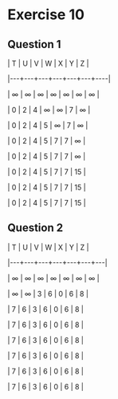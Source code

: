 # Exercise 10

## Question 1
| T | U | V | W | X | Y | Z  |

|---+---+---+---+---+---+----|

| ∞ | ∞ | ∞ | ∞ | ∞ | ∞ | ∞  |

| 0 | 2 | 4 | ∞ | ∞ | 7 | ∞  |

| 0 | 2 | 4 | 5 | ∞ | 7 | ∞  |

| 0 | 2 | 4 | 5 | 7 | 7 | ∞  |

| 0 | 2 | 4 | 5 | 7 | 7 | ∞  |

| 0 | 2 | 4 | 5 | 7 | 7 | 15 |

| 0 | 2 | 4 | 5 | 7 | 7 | 15 |

| 0 | 2 | 4 | 5 | 7 | 7 | 15 |

## Question 2
| T | U | V | W | X | Y | Z |

|---+---+---+---+---+---+---|

| ∞ | ∞ | ∞ | ∞ | ∞ | ∞ | ∞ |

| ∞ | ∞ | 3 | 6 | 0 | 6 | 8 |

| 7 | 6 | 3 | 6 | 0 | 6 | 8 |

| 7 | 6 | 3 | 6 | 0 | 6 | 8 |

| 7 | 6 | 3 | 6 | 0 | 6 | 8 |

| 7 | 6 | 3 | 6 | 0 | 6 | 8 |

| 7 | 6 | 3 | 6 | 0 | 6 | 8 |

| 7 | 6 | 3 | 6 | 0 | 6 | 8 |
